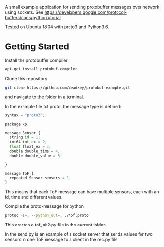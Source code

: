 A small example application for sending protobuffer messages over network using sockets. 
See https://developers.google.com/protocol-buffers/docs/pythontutorial

Tested on Ubuntu 18.04 with proto3 and Python3.6.

# Getting Started

Install the protobuffer compiler
 ```bash 
 apt-get install protobuf-compiler
 ```

Clone this repository
 ```bash 
git clone https://github.com/deadkey/protobuf-example.git
 ```
and navigate to the folder in a terminal.

In the example file tof.proto, the message type is defined:
```python 
syntax = "proto3";

package kp;

message Sensor {
  string id = 1;
  int64 int_ex = 2;
  float float_ex = 3;
  double double_time = 4;
  double double_value = 5;

}

message ToF {
  repeated Sensor sensors = 1;
}
 ```
This means that each ToF message can have multiple sensors, each with an id, time and different values. 

Compile the proto-message for python
 ```bash 
 protoc -I=. --python_out=. ./tof.proto
 ```
This creates a tof_pb2.py file in the current folder.

In the send.py is an example of a socket server that sends values for two sensors in one ToF message to a client in the rec.py file.
